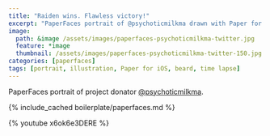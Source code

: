 ```yaml
---
title: "Raiden wins. Flawless victory!"
excerpt: "PaperFaces portrait of @psychoticmilkma drawn with Paper for iOS on an iPad."
image: 
  path: &image /assets/images/paperfaces-psychoticmilkma-twitter.jpg 
  feature: *image
  thumbnail: /assets/images/paperfaces-psychoticmilkma-twitter-150.jpg
categories: [paperfaces]
tags: [portrait, illustration, Paper for iOS, beard, time lapse]
---
```


PaperFaces portrait of project donator [@psychoticmilkma](https://twitter.com/psychoticmilkma).

{% include_cached boilerplate/paperfaces.md %}

{% youtube x6ok6e3DERE %}
